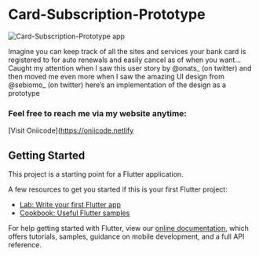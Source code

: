 # Card-Subscription-Prototype

![Card-Subscription-Prototype app](https://oniicode.netlify.app/images/works/cards.jpg)

Imagine you can keep track of all the sites and services your bank card is registered to for auto renewals and easily cancel as of when you want... Caught my attention when I saw this user story by @onats_ (on twitter) and then moved me even more when I saw the amazing UI design from @sebiomo_ (on twitter) here’s an implementation of the design as a prototype

### Feel free to reach me via my website anytime:
[Visit Oniicode](https://oniicode.netlify

## Getting Started

This project is a starting point for a Flutter application.

A few resources to get you started if this is your first Flutter project:

- [Lab: Write your first Flutter app](https://flutter.dev/docs/get-started/codelab)
- [Cookbook: Useful Flutter samples](https://flutter.dev/docs/cookbook)

For help getting started with Flutter, view our
[online documentation](https://flutter.dev/docs), which offers tutorials,
samples, guidance on mobile development, and a full API reference.
